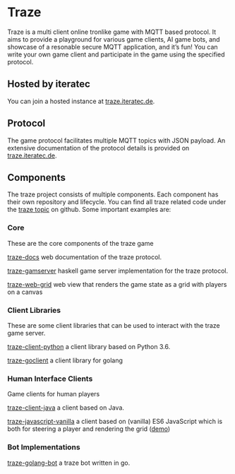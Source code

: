 # Traze
Traze is a multi client online tronlike game with MQTT based protocol. It aims to provide a playground for various game clients, AI game bots, and showcase of a resonable secure MQTT application, and it’s fun! You can write your own game client and participate in the game using the specified protocol.

## Hosted by iteratec
You can join a hosted instance at [traze.iteratec.de](https://traze.iteratec.de).

## Protocol
The game protocol facilitates multiple MQTT topics with JSON payload. An extensive documentation of the protocol details is provided on [traze.iteratec.de](https://traze.iteratec.de).

## Components
The traze project consists of multiple components. Each component has their own repository and lifecycle. You can find all traze related code under the [traze topic](https://github.com/topics/traze) on github. Some important examples are:

### Core

These are the core components of the traze game

[traze-docs](https://github.com/iteratec/traze-docs) web documentation of the traze protocol.

[traze-gamserver](https://github.com/iteratec/traze-gameserver) haskell game server implementation for the traze protocol.

[traze-web-grid](https://github.com/iteratec/traze-web-grid) web view that renders the game state as a grid with players on a canvas

### Client Libraries

These are some client libraries that can be used to interact with the traze game server.

[traze-client-python](https://github.com/iteratec/traze-client-python) a client library based on Python 3.6.

[traze-goclient](https://github.com/iteratec/traze-client-go) a client library for golang

### Human Interface Clients

Game clients for human players

[traze-client-java](https://github.com/iteratec/traze-client-java) a client based on Java.

[traze-javascript-vanilla](https://github.com/iteratec/traze-javascript-vanilla) a client based on (vanilla) ES6 JavaScript which is both for steering a player and rendering the grid ([demo](https://iteratec.github.io/traze-javascript-vanilla/))

### Bot Implementations

[traze-golang-bot](https://github.com/iteratec/traze-golang-bot) a traze bot written in go.
